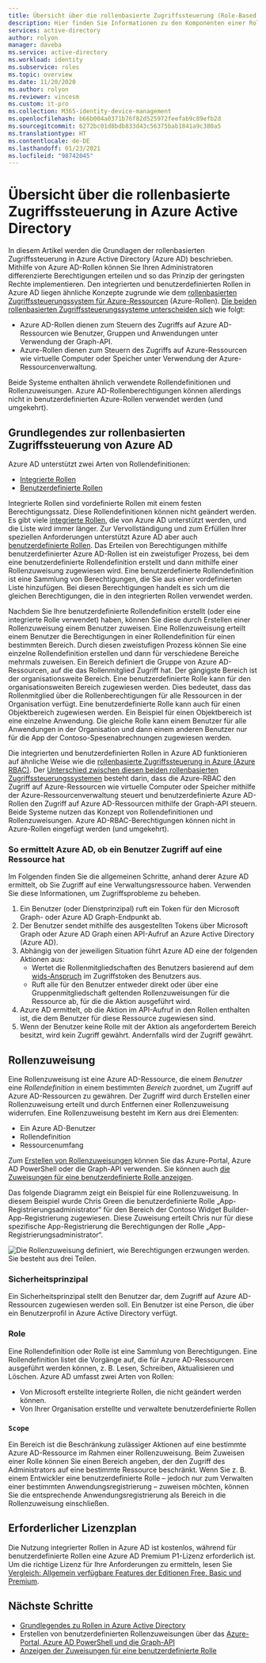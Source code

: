 ```yaml
---
title: Übersicht über die rollenbasierte Zugriffssteuerung (Role-Based Access Control, RBAC) in Azure Active Directory
description: Hier finden Sie Informationen zu den Komponenten einer Rollenzuweisung und eines eingeschränkten Bereichs in Azure Active Directory.
services: active-directory
author: rolyon
manager: daveba
ms.service: active-directory
ms.workload: identity
ms.subservice: roles
ms.topic: overview
ms.date: 11/20/2020
ms.author: rolyon
ms.reviewer: vincesm
ms.custom: it-pro
ms.collection: M365-identity-device-management
ms.openlocfilehash: b66b004a0371b76f82d525972feefab9c89efb2d
ms.sourcegitcommit: 6272bc01d8bdb833d43c56375bab1841a9c380a5
ms.translationtype: HT
ms.contentlocale: de-DE
ms.lasthandoff: 01/23/2021
ms.locfileid: "98742045"
---
```

# <a name="overview-of-role-based-access-control-in-azure-active-directory"></a>Übersicht über die rollenbasierte Zugriffssteuerung in Azure Active Directory

In diesem Artikel werden die Grundlagen der rollenbasierten Zugriffssteuerung in Azure Active Directory (Azure AD) beschrieben. Mithilfe von Azure AD-Rollen können Sie Ihren Administratoren differenzierte Berechtigungen erteilen und so das Prinzip der geringsten Rechte implementieren. Den integrierten und benutzerdefinierten Rollen in Azure AD liegen ähnliche Konzepte zugrunde wie dem [rollenbasierten Zugriffssteuerungssystem für Azure-Ressourcen](../../role-based-access-control/overview.md) (Azure-Rollen). [Die beiden rollenbasierten Zugriffssteuerungssysteme unterscheiden sich](../../role-based-access-control/rbac-and-directory-admin-roles.md) wie folgt:

- Azure AD-Rollen dienen zum Steuern des Zugriffs auf Azure AD-Ressourcen wie Benutzer, Gruppen und Anwendungen unter Verwendung der Graph-API.
- Azure-Rollen dienen zum Steuern des Zugriffs auf Azure-Ressourcen wie virtuelle Computer oder Speicher unter Verwendung der Azure-Ressourcenverwaltung.

Beide Systeme enthalten ähnlich verwendete Rollendefinitionen und Rollenzuweisungen. Azure AD-Rollenberechtigungen können allerdings nicht in benutzerdefinierten Azure-Rollen verwendet werden (und umgekehrt).

## <a name="understand-azure-ad-role-based-access-control"></a>Grundlegendes zur rollenbasierten Zugriffssteuerung von Azure AD
Azure AD unterstützt zwei Arten von Rollendefinitionen: 
* [Integrierte Rollen](./permissions-reference.md)
* [Benutzerdefinierte Rollen](./custom-create.md)

Integrierte Rollen sind vordefinierte Rollen mit einem festen Berechtigungssatz. Diese Rollendefinitionen können nicht geändert werden. Es gibt viele [integrierte Rollen](./permissions-reference.md), die von Azure AD unterstützt werden, und die Liste wird immer länger. Zur Vervollständigung und zum Erfüllen Ihrer speziellen Anforderungen unterstützt Azure AD aber auch [benutzerdefinierte Rollen](./custom-create.md). Das Erteilen von Berechtigungen mithilfe benutzerdefinierter Azure AD-Rollen ist ein zweistufiger Prozess, bei dem eine benutzerdefinierte Rollendefinition erstellt und dann mithilfe einer Rollenzuweisung zugewiesen wird. Eine benutzerdefinierte Rollendefinition ist eine Sammlung von Berechtigungen, die Sie aus einer vordefinierten Liste hinzufügen. Bei diesen Berechtigungen handelt es sich um die gleichen Berechtigungen, die in den integrierten Rollen verwendet werden.  

Nachdem Sie Ihre benutzerdefinierte Rollendefinition erstellt (oder eine integrierte Rolle verwendet) haben, können Sie diese durch Erstellen einer Rollenzuweisung einem Benutzer zuweisen. Eine Rollenzuweisung erteilt einem Benutzer die Berechtigungen in einer Rollendefinition für einen bestimmten Bereich. Durch diesen zweistufigen Prozess können Sie eine einzelne Rollendefinition erstellen und dann für verschiedene Bereiche mehrmals zuweisen. Ein Bereich definiert die Gruppe von Azure AD-Ressourcen, auf die das Rollenmitglied Zugriff hat. Der gängigste Bereich ist der organisationsweite Bereich. Eine benutzerdefinierte Rolle kann für den organisationsweiten Bereich zugewiesen werden. Dies bedeutet, dass das Rollenmitglied über die Rollenberechtigungen für alle Ressourcen in der Organisation verfügt. Eine benutzerdefinierte Rolle kann auch für einen Objektbereich zugewiesen werden. Ein Beispiel für einen Objektbereich ist eine einzelne Anwendung. Die gleiche Rolle kann einem Benutzer für alle Anwendungen in der Organisation und dann einem anderen Benutzer nur für die App der Contoso-Spesenabrechnungen zugewiesen werden.  

Die integrierten und benutzerdefinierten Rollen in Azure AD funktionieren auf ähnliche Weise wie die [rollenbasierte Zugriffssteuerung in Azure (Azure RBAC)](../develop/access-tokens.md#payload-claims). Der [Unterschied zwischen diesen beiden rollenbasierten Zugriffssteuerungssystemen](../../role-based-access-control/rbac-and-directory-admin-roles.md) besteht darin, dass die Azure-RBAC den Zugriff auf Azure-Ressourcen wie virtuelle Computer oder Speicher mithilfe der Azure-Ressourcenverwaltung steuert und benutzerdefinierte Azure AD-Rollen den Zugriff auf Azure AD-Ressourcen mithilfe der Graph-API steuern. Beide Systeme nutzen das Konzept von Rollendefinitionen und Rollenzuweisungen. Azure AD-RBAC-Berechtigungen können nicht in Azure-Rollen eingefügt werden (und umgekehrt).

### <a name="how-azure-ad-determines-if-a-user-has-access-to-a-resource"></a>So ermittelt Azure AD, ob ein Benutzer Zugriff auf eine Ressource hat

Im Folgenden finden Sie die allgemeinen Schritte, anhand derer Azure AD ermittelt, ob Sie Zugriff auf eine Verwaltungsressource haben. Verwenden Sie diese Informationen, um Zugriffsprobleme zu beheben.

1. Ein Benutzer (oder Dienstprinzipal) ruft ein Token für den Microsoft Graph- oder Azure AD Graph-Endpunkt ab.
1. Der Benutzer sendet mithilfe des ausgestellten Tokens über Microsoft Graph oder Azure AD Graph einen API-Aufruf an Azure Active Directory (Azure AD).
1. Abhängig von der jeweiligen Situation führt Azure AD eine der folgenden Aktionen aus:
   - Wertet die Rollenmitgliedschaften des Benutzers basierend auf dem [wids-Anspruch](../../active-directory-b2c/access-tokens.md) im Zugriffstoken des Benutzers aus.
   - Ruft alle für den Benutzer entweder direkt oder über eine Gruppenmitgliedschaft geltenden Rollenzuweisungen für die Ressource ab, für die die Aktion ausgeführt wird.
1. Azure AD ermittelt, ob die Aktion im API-Aufruf in den Rollen enthalten ist, die dem Benutzer für diese Ressource zugewiesen sind.
1. Wenn der Benutzer keine Rolle mit der Aktion als angefordertem Bereich besitzt, wird kein Zugriff gewährt. Andernfalls wird der Zugriff gewährt.

## <a name="role-assignment"></a>Rollenzuweisung

Eine Rollenzuweisung ist eine Azure AD-Ressource, die einem *Benutzer* eine *Rollendefinition* in einem bestimmten *Bereich* zuordnet, um Zugriff auf Azure AD-Ressourcen zu gewähren. Der Zugriff wird durch Erstellen einer Rollenzuweisung erteilt und durch Entfernen einer Rollenzuweisung widerrufen. Eine Rollenzuweisung besteht im Kern aus drei Elementen:

- Ein Azure AD-Benutzer
- Rollendefinition
- Ressourcenumfang

Zum [Erstellen von Rollenzuweisungen](custom-create.md) können Sie das Azure-Portal, Azure AD PowerShell oder die Graph-API verwenden. Sie können auch [die Zuweisungen für eine benutzerdefinierte Rolle anzeigen](custom-view-assignments.md#view-the-assignments-of-a-role).

Das folgende Diagramm zeigt ein Beispiel für eine Rollenzuweisung. In diesem Beispiel wurde Chris Green die benutzerdefinierte Rolle „App-Registrierungsadministrator“ für den Bereich der Contoso Widget Builder-App-Registrierung zugewiesen. Diese Zuweisung erteilt Chris nur für diese spezifische App-Registrierung die Berechtigungen der Rolle „App-Registrierungsadministrator“.

![Die Rollenzuweisung definiert, wie Berechtigungen erzwungen werden. Sie besteht aus drei Teilen.](./media/custom-overview/rbac-overview.png)

### <a name="security-principal"></a>Sicherheitsprinzipal

Ein Sicherheitsprinzipal stellt den Benutzer dar, dem Zugriff auf Azure AD-Ressourcen zugewiesen werden soll. Ein Benutzer ist eine Person, die über ein Benutzerprofil in Azure Active Directory verfügt.

### <a name="role"></a>Role

Eine Rollendefinition oder Rolle ist eine Sammlung von Berechtigungen. Eine Rollendefinition listet die Vorgänge auf, die für Azure AD-Ressourcen ausgeführt werden können, z. B. Lesen, Schreiben, Aktualisieren und Löschen. Azure AD umfasst zwei Arten von Rollen:

- Von Microsoft erstellte integrierte Rollen, die nicht geändert werden können.
- Von Ihrer Organisation erstellte und verwaltete benutzerdefinierte Rollen

### <a name="scope"></a>`Scope`

Ein Bereich ist die Beschränkung zulässiger Aktionen auf eine bestimmte Azure AD-Ressource im Rahmen einer Rollenzuweisung. Beim Zuweisen einer Rolle können Sie einen Bereich angeben, der den Zugriff des Administrators auf eine bestimmte Ressource beschränkt. Wenn Sie z. B. einem Entwickler eine benutzerdefinierte Rolle – jedoch nur zum Verwalten einer bestimmten Anwendungsregistrierung – zuweisen möchten, können Sie die entsprechende Anwendungsregistrierung als Bereich in die Rollenzuweisung einschließen.

## <a name="required-license-plan"></a>Erforderlicher Lizenzplan

Die Nutzung integrierter Rollen in Azure AD ist kostenlos, während für benutzerdefinierte Rollen eine Azure AD Premium P1-Lizenz erforderlich ist. Um die richtige Lizenz für Ihre Anforderungen zu ermitteln, lesen Sie [Vergleich: Allgemein verfügbare Features der Editionen Free, Basic und Premium](https://azure.microsoft.com/pricing/details/active-directory).

## <a name="next-steps"></a>Nächste Schritte

- [Grundlegendes zu Rollen in Azure Active Directory](concept-understand-roles.md)
- Erstellen von benutzerdefinierten Rollenzuweisungen über das [Azure-Portal, Azure AD PowerShell und die Graph-API](custom-create.md)
- [Anzeigen der Zuweisungen für eine benutzerdefinierte Rolle](custom-view-assignments.md)